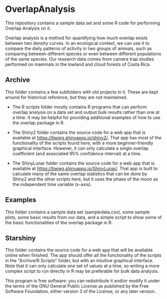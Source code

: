 # OverlapAnalysis
This repository contains a sample data set and some R code for performing Overlap Analysis on it.

Overlap analysis is a method for quantifying how much overlap exists between two density curves. In an ecological context, we can use it to compare the daily patterns of activity in two groups of animals, such as comparing between different species or even between different populations of the same species. Our research data comes from camera trap studies performed on mammals in the lowland and cloud forests of Costa Rica.

## Archive
This folder contains a few subfolders with old projects in it. These are kept around for historical reference, but they are not maintained.

* The R scripts folder mostly contains R programs that can perform overlap analysis on a data set and output bulk results rather than one at a time. It may be helpful for providing additional examples of how to use the overlap package in R.

* The Shiny2 folder contains the source code for a web app that is available at https://tjwieg.shinyapps.io/shiny2/. That app has most of the functionality of the scripts found here, with a more beginner-friendly graphical interface. However, it can only calculate a single overlap coefficient (and associated 95% confidence interval) at a time.

* The ShinyLunar folder contains the source code for a web app that is available at https://tjwieg.shinyapps.io/ShinyLunar/. That app is built to calculate many of the same overlap statistics that can be done by Shiny2 and the other scripts here, but it uses the phase of the moon as the independent time variable (x-axis).

## Examples
This folder contains a sample data set (sampledata.csv), some sample plots, some basic results from our data, and a simple script to show some of the basic functionalities of the overlap package in R.

## Starshiny
This folder contains the source code for a web app that will be available online when finished. The app should offer all the functionality of the scripts in the "Archive/R Scripts" folder, but with an intuitive graphical interface. Note that it can only calculate one set of values at a time, so writing a more complex script to run directly in R may be preferable for bulk data analysis.


This program is free software: you can redistribute it and/or modify it under the terms of the GNU General Public License as published by the Free Software Foundation, either version 3 of the License, or any later version.
